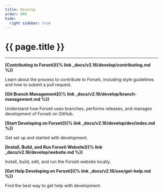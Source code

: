 ```yaml
---
title: Develop
order: 000
hide:
  right sidebar: true
---
```


# {{ page.title }}

---

**[Contributing to Forseti]({% link _docs/v2.16/develop/contributing.md %})**

Learn about the process to contribute to Forseti, including style guidelines and how to submit
a pull request.

**[Git Branch Management]({% link _docs/v2.16/develop/branch-management.md %})**

Understand how Forseti uses branches, performs releases, and manages development of Forseti on
GitHub.

**[Start Developing on Forseti]({% link _docs/v2.16/develop/dev/index.md %})**

Get set up and started with development.

**[Install, Build, and Run Forseti Website]({% link _docs/v2.16/develop/website.md %})**

Install, build, edit, and run the Forseti website locally.

**[Get Help Developing on Forseti]({% link _docs/v2.16/use/get-help.md %})**

Find the best way to get help with development.
